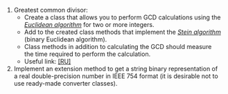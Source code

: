 1. Greatest common divisor:
    - Create a class that allows you to perform GCD calculations using the [*Euclidean algorithm*](http://en.wikipedia.org/wiki/Euclidean_algorithm) for two or more integers.
    - Add to the created class methods that implement the [*Stein algorithm*](http://en.wikipedia.org/wiki/Binary_GCD_algorithm) (binary Euclidean algorithm).
    - Class methods in addition to calculating the GCD should measure the time required to perform the calculation.
    - Useful link: [[RU]](https://habrahabr.ru/post/205106/)
2. Implement an extension method to get a string binary representation of a real double-precision number in IEEE 754 format (it is desirable not to use ready-made converter classes).
